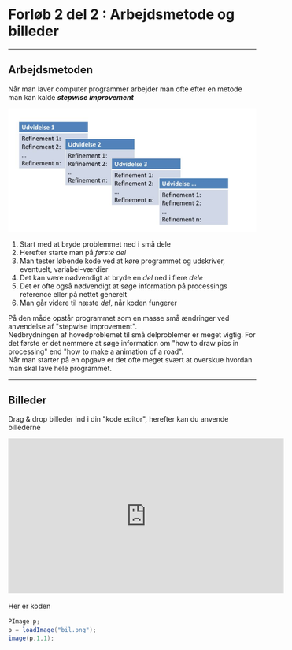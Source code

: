 # Forløb 2 del 2 : Arbejdsmetode og billeder

------------------------------------------------

## Arbejdsmetoden

Når man laver computer programmer arbejder man ofte efter en metode man kan kalde ***stepwise improvement***

![stepwise improvement](stepwise.png)

1. Start med at bryde problemmet ned i små dele
2. Herefter starte man på *første del*
3. Man tester løbende kode ved at køre programmet og udskriver, eventuelt, variabel-værdier
4. Det kan være nødvendigt at bryde en *del* ned i flere *dele*
5. Det er ofte også nødvendigt at søge information på processings reference eller på nettet generelt
6. Man går videre til næste *del*, når koden fungerer

På den måde opstår programmet som en masse små ændringer ved anvendelse af "stepwise improvement".  
Nedbrydningen af hovedproblemet til små delproblemer er meget vigtig.
For det første er det nemmere at søge information om "how to draw pics in processing" end "how to make a animation of a road".   
Når man starter på en opgave er det ofte meget svært at overskue hvordan man skal lave hele programmet.

------------------------------------------------

## Billeder 

Drag & drop billeder ind i din "kode editor", herefter kan du anvende billederne

<iframe width="560" height="315" src="https://www.youtube.com/embed/0m_akNzgTNI" title="YouTube video player" frameborder="0" allow="accelerometer; autoplay; clipboard-write; encrypted-media; gyroscope; picture-in-picture" allowfullscreen></iframe>

Her er koden

```java
PImage p;
p = loadImage("bil.png");
image(p,1,1);

```
